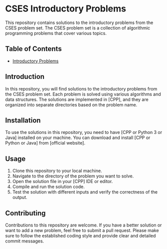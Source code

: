 # CSES Introductory Problems

This repository contains solutions to the introductory problems from the CSES problem set. The CSES problem set is a collection of algorithmic programming problems that cover various topics.

## Table of Contents

- [Introductory Problems](#https://cses.fi/problemset/list/)

## Introduction

In this repository, you will find solutions to the introductory problems from the CSES problem set. Each problem is solved using various algorithms and data structures. The solutions are implemented in [CPP], and they are organized into separate directories based on the problem name.

## Installation

To use the solutions in this repository, you need to have [CPP or Python 3 or Java] installed on your machine. You can download and install [CPP or Python or Java] from [official website].

## Usage

1. Clone this repository to your local machine.
2. Navigate to the directory of the problem you want to solve.
3. Open the solution file in your [CPP] IDE or editor.
4. Compile and run the solution code.
5. Test the solution with different inputs and verify the correctness of the output.

## Contributing

Contributions to this repository are welcome. If you have a better solution or want to add a new problem, feel free to submit a pull request. Please make sure to follow the established coding style and provide clear and detailed commit messages.

